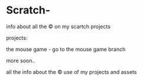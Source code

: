 # Scratch-
info about all the © on my scartch projects

projects:

the mouse game -  go to the mouse game branch

more soon..

all the info about the © use of my projects and assets
